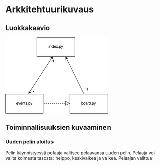 # Arkkitehtuurikuvaus
## Luokkakaavio
![luokkakaavio](https://github.com/savalre/ot-harjoitustyo/blob/77473dad5212ce95df6336e2c080048e070170da/dokumentaatio/pictures/luokkakaavio.png)

## Toiminnallisuuksien kuvaaminen

### Uuden pelin aloitus
Pelin käynnistyessä pelaaja valitsee pelaavansa uuden pelin. Pelaaja voi valita kolmesta tasosta: helppo, keskivaikea ja vaikea. Pelaajan valittua 
